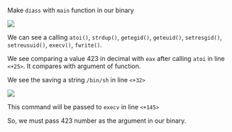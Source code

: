 Make `diass` with `main` function in our binary

![](/Users/a19523132/school/Rainfall/level0/Ressources/img/disass_main.png)

We can see a calling `atoi()`, `strdup()`, `getegid()`, `geteuid()`, `setresgid()`, `setreusuid()`, 
`execv()`, `fwrite()`.

We see comparing a value 423 in decimal with `eax` after calling `atoi` in line `<+25>`.
It compares with argument of function.

We see the saving a string `/bin/sh` in line `<+32>`

![](/Users/a19523132/school/Rainfall/level0/Ressources/img/bin_sh.png)

This command will be passed to `execv` in line `<+145>`

So, we must pass 423 number as the argument in our binary.